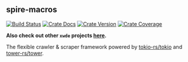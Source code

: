 ## spire-macros

[![Build Status][action-badge]][action-url]
[![Crate Docs][docs-badge]][docs-url]
[![Crate Version][crates-badge]][crates-url]
[![Crate Coverage][coverage-badge]][coverage-url]

**Also check out other `xwde` projects [here](https://github.com/xwde).**

[action-badge]: https://img.shields.io/github/actions/workflow/status/xwde/spire/build.yaml?branch=main&label=build&logo=github&style=flat-square
[action-url]: https://github.com/xwde/spire/actions/workflows/build.yaml
[crates-badge]: https://img.shields.io/crates/v/spire.svg?logo=rust&style=flat-square
[crates-url]: https://crates.io/crates/spire
[docs-badge]: https://img.shields.io/docsrs/spire?logo=Docs.rs&style=flat-square
[docs-url]: http://docs.rs/spire
[coverage-badge]: https://img.shields.io/codecov/c/github/xwde/spire?logo=codecov&logoColor=white&style=flat-square
[coverage-url]: https://app.codecov.io/gh/xwde/spire

The flexible crawler & scraper framework powered by [tokio-rs/tokio][tokio] and
[tower-rs/tower][tower].

[tokio]: https://github.com/tokio-rs/tokio/
[tower]: https://github.com/tower-rs/tower/
